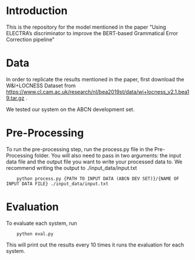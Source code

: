 # Introduction #

This is the repository for the model mentioned in the paper "Using ELECTRA’s discriminator to improve the BERT-based Grammatical Error Correction pipeline"

# Data #
In order to replicate the results mentioned in the paper, first download the W\&I+LOCNESS Dataset from https://www.cl.cam.ac.uk/research/nl/bea2019st/data/wi+locness_v2.1.bea19.tar.gz .

We tested our system on the ABCN development set.

# Pre-Processing #

To run the pre-processing step, run the process.py file in the Pre-Processing folder. You will also need to pass in two arguments: the input data file and the output file you want to write your processed data to. We recommend writing the output to ./input_data/input.txt

        python process.py {PATH TO INPUT DATA (ABCN DEV SET)}/{NAME OF INPUT DATA FILE} ./input_data/input.txt

# Evaluation #

To evaluate each system, run

        python eval.py

This will print out the results every 10 times it runs the evaluation for each system.


